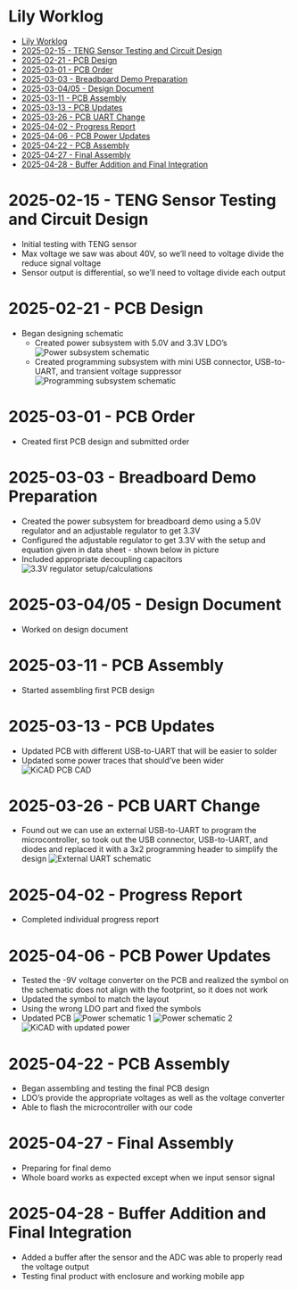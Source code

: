 # Lily Worklog

- [Lily Worklog](#lily-worklog)
- [2025-02-15 - TENG Sensor Testing and Circuit Design](#2025-02-15---teng-sensor-testing-and-circuit-design)
- [2025-02-21 - PCB Design](#2025-02-21---pcb-design)
- [2025-03-01 - PCB Order](#2025-03-01---pcb-order)
- [2025-03-03 - Breadboard Demo Preparation](#2025-03-03---breadboard-demo-preparation)
- [2025-03-04/05 - Design Document](#2025-03-0405---design-document)
- [2025-03-11 - PCB Assembly](#2025-03-11---pcb-assembly)
- [2025-03-13 - PCB Updates](#2025-03-13---pcb-updates)
- [2025-03-26 - PCB UART Change](#2025-03-26---pcb-uart-change)
- [2025-04-02 - Progress Report](#2025-04-02---progress-report)
- [2025-04-06 - PCB Power Updates](#2025-04-06---pcb-power-updates)
- [2025-04-22 - PCB Assembly](#2025-04-22---pcb-assembly)
- [2025-04-27 - Final Assembly](#2025-04-27---final-assembly)
- [2025-04-28 - Buffer Addition and Final Integration](#2025-04-28---buffer-addition-and-final-integration)

# 2025-02-15 - TENG Sensor Testing and Circuit Design
- Initial testing with TENG sensor
- Max voltage we saw was about 40V, so we’ll need to voltage divide the reduce signal voltage
- Sensor output is differential, so we’ll need to voltage divide each output

# 2025-02-21 - PCB Design
- Began designing schematic
  - Created power subsystem with 5.0V and 3.3V LDO’s
![Power subsystem schematic](images/circuit1.png)
  - Created programming subsystem with mini USB connector, USB-to-UART, and transient voltage suppressor
![Programming subsystem schematic](images/circuit2.png)

# 2025-03-01 - PCB Order
- Created first PCB design and submitted order

# 2025-03-03 - Breadboard Demo Preparation
- Created the power subsystem for breadboard demo using a 5.0V regulator and an adjustable regulator to get 3.3V
- Configured the adjustable regulator to get 3.3V with the setup and equation given in data sheet - shown below in picture
- Included appropriate decoupling capacitors
![3.3V regulator setup/calculations](images/notebook1.png)

# 2025-03-04/05 - Design Document
- Worked on design document

# 2025-03-11 - PCB Assembly
- Started assembling first PCB design

# 2025-03-13 - PCB Updates
- Updated PCB with different USB-to-UART that will be easier to solder
- Updated some power traces that should’ve been wider
![KiCAD PCB CAD](images/PCB1.png)

# 2025-03-26 - PCB UART Change
- Found out we can use an external USB-to-UART to program the microcontroller, so took out the USB connector, USB-to-UART, and diodes and replaced it with a 3x2 programming header to simplify the design
![External UART schematic](images/circuit3.png)

# 2025-04-02 - Progress Report
- Completed individual progress report

# 2025-04-06 - PCB Power Updates
- Tested the -9V voltage converter on the PCB and realized the symbol on the schematic does not align with the footprint, so it does not work
- Updated the symbol to match the layout
- Using the wrong LDO part and fixed the symbols
- Updated PCB
![Power schematic 1](images/circuit4.png)
![Power schematic 2](images/circuit5.png)
![KiCAD with updated power](images/PCB2.png)

# 2025-04-22 - PCB Assembly
- Began assembling and testing the final PCB design
- LDO’s provide the appropriate voltages as well as the voltage converter
- Able to flash the microcontroller with our code

# 2025-04-27 - Final Assembly
- Preparing for final demo
- Whole board works as expected except when we input sensor signal

# 2025-04-28 - Buffer Addition and Final Integration
- Added a buffer after the sensor and the ADC was able to properly read the voltage output
- Testing final product with enclosure and working mobile app